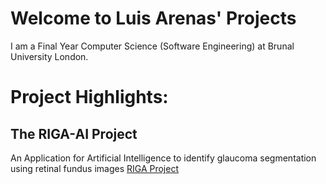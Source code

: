 # Welcome to Luis Arenas' Projects

I am a Final Year Computer Science (Software Engineering) at Brunal University London.

# Project Highlights:

## The RIGA-AI Project
An Application for Artificial Intelligence to identify glaucoma segmentation using retinal fundus images
[RIGA Project](https://arenzo97.github.io/RIGA_AI_Project/)
